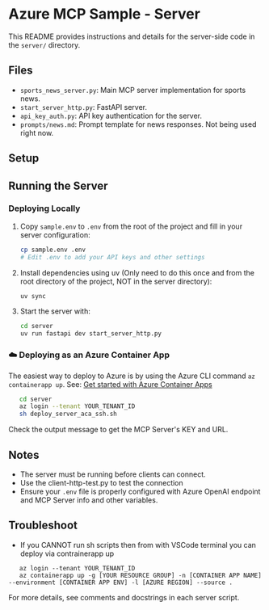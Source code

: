 # Azure MCP Sample - Server

This README provides instructions and details for the server-side code in the `server/` directory.

## Files
- `sports_news_server.py`: Main MCP server implementation for sports news.
- `start_server_http.py`: FastAPI server.
- `api_key_auth.py`: API key authentication for the server.
- `prompts/news.md`: Prompt template for news responses.  Not being used right now.

## Setup


## Running the Server


### Deploying Locally
1. Copy `sample.env` to `.env` from the root of the project and fill in your server configuration:
   ```bash
   cp sample.env .env
   # Edit .env to add your API keys and other settings
   ```
2. Install dependencies using uv (Only need to do this once and from the root directory of the project, NOT in the server directory):
   ```bash
   uv sync
   ```

3. Start the server with:
   ```bash
   cd server
   uv run fastapi dev start_server_http.py
   ```


### ☁️ Deploying as an Azure Container App

The easiest way to deploy to Azure is by using the Azure CLI command `az containerapp up`.
See: [Get started with Azure Container Apps](https://learn.microsoft.com/en-us/azure/container-apps/get-started?tabs=bash)

```bash
   cd server
   az login --tenant YOUR_TENANT_ID
   sh deploy_server_aca_ssh.sh
```

Check the output message to get the MCP Server's KEY and URL. 


## Notes
- The server must be running before clients can connect.
- Use the client-http-test.py to test the connection
- Ensure your `.env` file is properly configured with Azure OpenAI endpoint and MCP Server info and other variables.

## Troubleshoot
- If you CANNOT run sh scripts then from with VSCode terminal you can deploy via contrainerapp up

```cd server
   az login --tenant YOUR_TENANT_ID
   az containerapp up -g [YOUR RESOURCE GROUP] -n [CONTAINER APP NAME] --environment [CONTAINER APP ENV] -l [AZURE REGION] --source .
```

For more details, see comments and docstrings in each server script.

